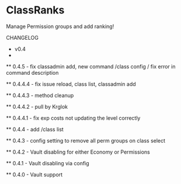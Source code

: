 ClassRanks
==========

Manage Permission groups and add ranking! 

CHANGELOG 

* v0.4
* 
** 0.4.5 - fix classadmin add, new command /class config / fix error in command description

** 0.4.4.4 - fix issue reload, class list, classadmin add

** 0.4.4.3 - method cleanup

** 0.4.4.2 - pull by Krglok

** 0.4.4.1 - fix exp costs not updating the level correctly

** 0.4.4 - add /class list

** 0.4.3 - config setting to remove all perm groups on class select

** 0.4.2 - Vault disabling for either Economy or Permissions

** 0.4.1 - Vault disabling via config

** 0.4.0 - Vault support
